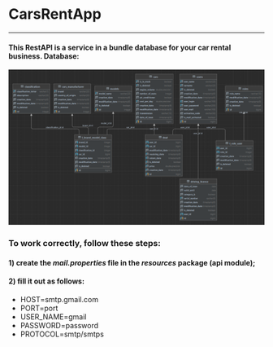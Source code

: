 # CarsRentApp
___
#### This RestAPI is a service in a bundle database for your car rental business. Database:
<img src="db.png">

### To work correctly, follow these steps:

#### 1) create the ***mail.properties*** file in the ***resources*** package (api module);

#### 2) fill it out as follows:  
- HOST=smtp.gmail.com   
- PORT=port  
- USER_NAME=gmail  
- PASSWORD=password   
- PROTOCOL=smtp/smtps
